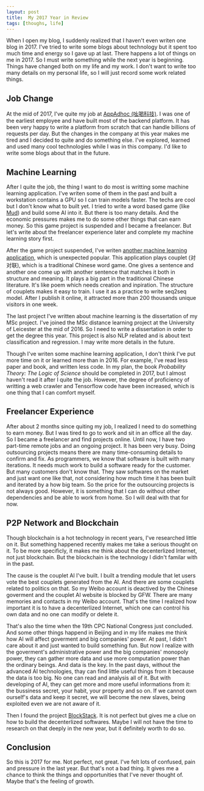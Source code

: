 ```yaml
---
layout: post
title:  My 2017 Year in Review
tags: [thoughs, life]
---
```


When I open my blog, I suddenly realized that I haven't even writen one blog in 2017. I've tried to write some blogs about technology but it spent too much time and energy so I gave up at last. There happens a lot of things on me in 2017. So I must write something while the next year is beginning. Things have changed both on my life and my work. I don't want to write too many details on my personal life, so I will just record some work related things.

Job Change
------------

At the mid of 2017, I've quite my job at [AppAdhoc (吆喝科技)](https://www.appadhoc.com). I was one of the earliest employee and have built most of the backend platform. It has been very happy to write a platform from scratch that can handle billions of requests per day. But the changes in the company at this year makes me tired and I decided to quite and do something else. I've explored, learned and used many cool technologies while I was in this company. I'd like to write some blogs about that in the future.

Machine Learning
------------

After I quite the job, the thing I want to do most is writting some machine learning application. I've writen some of them in the past and built a workstation contains a GPU so I can train models faster. The techs are cool but I don't know what to built yet. I tried to write a word based game (like [Mud](https://en.wikipedia.org/wiki/MUD)) and build some AI into it. But there is too many details. And the economic pressures makes me to do some other things that can earn money. So this game project is suspended and I became a freelancer. But let's write about the freelancer experience later and complete my machine learning story first.

After the game project suspended, I've writen [another machine learning application](https://ai.binwang.me/couplet/), which is unexpected popular. This application plays couplet (对对联), which is a traditional Chinese word game. One gives a sentence and another one come up with another sentence that matches it both in structure and meaning. It plays a big part in the traditional Chinese literature. It's like poem which needs creation and inpiration. The structure of couplets makes it easy to train. I use it as a practice to write seq2seq model. After I publish it online, it attracted more than 200 thousands unique visitors in one week.

The last project I've written about machine learning is the dissertation of my MSc project. I've joined the MSc distance learning project at the University of Leicester at the mid of 2016. So I need to write a dissertation in order to get the degree this year. This project is also NLP related and is about text classification and regression. I may write more details in the future.

Though I've writen some machine learning application, I don't think I've put more time on it or learned more than in 2016. For example, I've read less paper and book, and written less code. In my plan, the book *Probability Theory: The Logic of Science* should be completed in 2017, but I almost haven't read it after I quite the job. However, the degree of proficiency of writting a web crawler and Tensorflow code have been increased, which is one thing that I can comfort myself.


Freelancer Experience
-----------

After about 2 months since quiting my job, I realized I need to do something to earn money. But I was tired to go to work and sit in an office all the day. So I became a freelancer and find projects online. Until now, I have two part-time remote jobs and an ongoing project. It has been very busy. Doing outsourcing projects means there are many time-consuming details to confirm and fix. As programmers, we know that software is built with many iterations. It needs much work to build a software ready for the customer. But many customers don't know that. They saw softwares on the market and just want one like that, not considering how much time it has been built and iterated by a how big team.  So the price for the outsourcing projects is not always good. However, it is something that I can do without other dependencies and be able to work from home. So I will deal with that for now.


P2P Network and Blockchain
-------------

Though blockchain is a hot technology in recent years, I've researched little on it. But something happened recently makes me take a serious thought on it. To be more specificly, it makes me think about the decenterlized Internet, not just blockchain. But the blockchain is the technology I didn't familar with in the past.

The cause is the couplet AI I've built. I built a trending module that let users vote the best couplets generated from the AI. And there are some couplets related to politics on that. So my Weibo account is deactived by the Chinese goverment and the couplet AI website is blocked by GFW. There are many memories and contacts in my Weibo account. That's the time I realized how important it is to have a decenterlized Internet, which one can control his own data and no one can modify or delete it.


That's also the time when the 19th CPC National Congress just concluded. And some other things happend in Beijing and in my life makes me think how AI will affect goverment and big companies' power. At past, I didn't care about it and just wanted to build something fun. But now I realize with the goverment's administrative power and the big companies' monopoly power, they can gather more data and use more computation power than the ordinary beings. And data is the key. In the past days, without the advanced AI technologies, thay can find little useful things from it because the data is too big. No one can read and analysis all of it. But with developing of AI, they can get more and more useful informations from it: the bussiness secret, your habit, your property and so on. If we cannot own ourself's data and keep it secret, we will become the new slaves, being exploited even we are not aware of it.

Then I found the project [BlockStack](https://blockstack.org/). It is not perfect but gives me a clue on how to build the decenterlized softwares. Maybe I will not have the time to research on that deeply in the new year, but it definitely worth to do so.


Conclusion
-------------

So this is 2017 for me. Not perfect, not great. I've felt lots of confused, pain and pressure in the last year. But that's not a bad thing. It gives me a chance to think the things and opportunities that I've never thought of. Maybe that's the feeling of growth.
